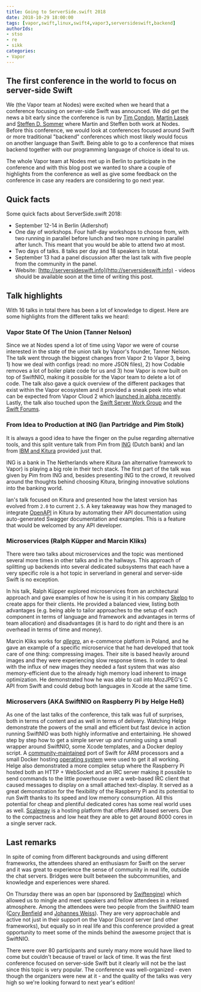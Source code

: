 ```yaml
---
title: Going to ServerSide.swift 2018
date: 2018-10-29 18:00:00
tags: [vapor,swift,linux,swift4,vapor3,serversideswift,backend]
authorIds:
- stso
- re
- sikk
categories:
- Vapor
---
```


## The first conference in the world to focus on server-side Swift
We (the Vapor team at Nodes) were excited when we heard that a conference focusing on server-side Swift was announced. We did get the news a bit early since the conference is run by [Tim Condon](https://twitter.com/0xtim), [Martin Lasek](https://twitter.com/martinlasek) and [Steffen D. Sommer](https://twitter.com/steffendsommer) where Martin and Steffen both work at Nodes. Before this conference, we would look at conferences focused around Swift or more traditional "backend" conferences which most likely would focus on another language than Swift. Being able to go to a conference that mixes backend together with our programming language of choice is ideal to us.

The whole Vapor team at Nodes met up in Berlin to participate in the conference and with this blog post we wanted to share a couple of highlights from the conference as well as give some feedback on the conference in case any readers are considering to go next year.

## Quick facts
Some quick facts about ServerSide.swift 2018:
- September 12-14 in Berlin (Adlershof)
- One day of workshops. Four half-day workshops to choose from, with two running in parallel before lunch and two more running in parallel after lunch. This meant that you would be able to attend two at most.
- Two days of talks. 8 talks per day and 18 speakers in total.
- September 13 had a panel discussion after the last talk with five people from the community in the panel.
- Website: [http://serversideswift.info](http://serversideswift.info) - videos should be available soon at the time of writing this post.

## Talk highlights
With 16 talks in total there has been a lot of knowledge to digest. Here are some highlights from the different talks we heard:

### Vapor State Of The Union (Tanner Nelson)
Since we at Nodes spend a lot of time using Vapor we were of course interested in the state of the union talk by Vapor's founder, Tanner Nelson. The talk went through the biggest changes from Vapor 2 to Vapor 3, being 1) how we deal with configs (read: no more JSON files), 2) how Codable removes a lot of boiler plate code for us and 3) how Vapor is now built on top of SwiftNIO, making it possible for the Vapor team to delete a lot of code. The talk also gave a quick overview of the different packages that exist within the Vapor ecosystem and it provided a sneak peek into what can be expected from Vapor Cloud 2 which [launched in alpha recently](https://medium.com/vapor-cloud/vapor-cloud-2-public-alpha-2d9ee14d0688). Lastly, the talk also touched upon the [Swift Server Work Group](https://swift.org/server/) and the [Swift Forums](https://forums.swift.org/c/development/server).


### From Idea to Production at ING (Ian Partridge and Pim Stolk)
It is always a good idea to have the finger on the pulse regarding alternative tools, and this split venture talk from Pim from [ING](https://www.ing.com) (Dutch bank) and Ian from [IBM and Kitura](https://www.kitura.io) provided just that.

ING is a bank in The Netherlands where Kitura (an alternative framework to Vapor) is playing a big role in their tech stack. The first part of the talk was given by Pim from ING and, besides presenting ING to the crowd, it revolved around the thoughts behind choosing Kitura, bringing innovative solutions into the banking world.

Ian's talk focused on Kitura and presented how the latest version has evolved from `2.0` to current `2.5`. A key takeaway was how they managed to integrate [OpenAPI](https://www.openapis.org/) in Kitura by automating their API documentation using auto-generated Swagger documentation and examples. This is a feature that would be welcomed by any API developer.

### Microservices (Ralph Küpper and Marcin Kliks)
There were two talks about microservices and the topic was mentioned several more times in other talks and in the hallways. This approach of splitting up backends into several dedicated subsystems that each have a very specific role is a hot topic in serverland in general and server-side Swift is no exception.

In his talk, Ralph Küpper explored microservices from an architectural approach and gave examples of how he is using it in his company [Skelpo](https://www.skelpo.com) to create apps for their clients. He provided a balanced view, listing both advantages (e.g. being able to tailor approaches to the setup of each component in terms of language and framework and advantages in terms of team allocation) and disadvantages (it is hard to do right and there is an overhead in terms of time and money).

Marcin Kliks works for [_allegro_](https://allegro.pl), an e-commerce platform in Poland, and he gave an example of a specific microservice that he had developed that took care of one thing: compressing images. Their site is based heavily around images and they were experiencing slow response times. In order to deal with the influx of new images they needed a fast system that was also memory-efficient due to the already high memory load inherent to image optimization. He demonstrated how he was able to call into MozJPEG's C API from Swift and could debug both languages in Xcode at the same time.

### Microservers (AKA SwiftNIO on Raspberry Pi by Helge Heß)
As one of the last talks of the conference, this talk was full of surprises, both in terms of content and as well in terms of delivery. Watching Helge demonstrate the powers of the small and efficient but fast device in action running SwiftNIO was both highly informative and entertaining.
He showed step by step how to get a simple server up and running using a small wrapper around SwiftNIO, some Xcode templates, and a Docker deploy script. A [community-maintained](https://www.uraimo.com) port of Swift for ARM processors and a small Docker hosting [operating system](http://hypriot.com) were used to get it all working.
Helge also demonstrated a more complex setup where the Raspberry Pi hosted both an HTTP + WebSocket and an IRC server making it possible to send commands to the little powerhouse over a web-based IRC client that caused messages to display on a small attached text-display. It served as a great demonstration for the flexibility of the Raspberry Pi and its potential to run Swift thanks to its speed and low memory consumption.
All this potential for cheap and plentiful dedicated cores has some real world uses as well. [Scaleway](https://www.scaleway.com) is a hosting platform that offers ARM based servers. Due to the compactness and low heat they are able to get around 8000 cores in a single server rack.

## Last remarks
In spite of coming from different backgrounds and using different frameworks, the attendees shared an enthusiasm for Swift on the server and it was great to experience the sense of community in real life, outside the chat servers. Bridges were built between the subcommunities, and knowledge and experiences were shared.

On Thursday there was an open bar (sponsored by [Swiftengine](https://swiftengine.io)) which allowed us to mingle and meet speakers and fellow attendees in a relaxed atmosphere. Among the attendees were two people from the SwiftNIO team ([Cory Benfield](https://twitter.com/Lukasaoz) and [Johannes Weiss](https://twitter.com/johannesweiss)). They are very approachable and active not just in their support on the Vapor Discord server (and other frameworks), but equally so in real life and this conference provided a great opportunity to meet some of the minds behind the awesome project that is SwiftNIO.

There were over 80 participants and surely many more would have liked to come but couldn't because of travel or lack of time. It was the first conference focused on server-side Swift but it clearly will not be the last since this topic is very popular. The conference was well-organized - even though the organizers were new at it - and the quality of the talks was very high so we're looking forward to next year's edition!
